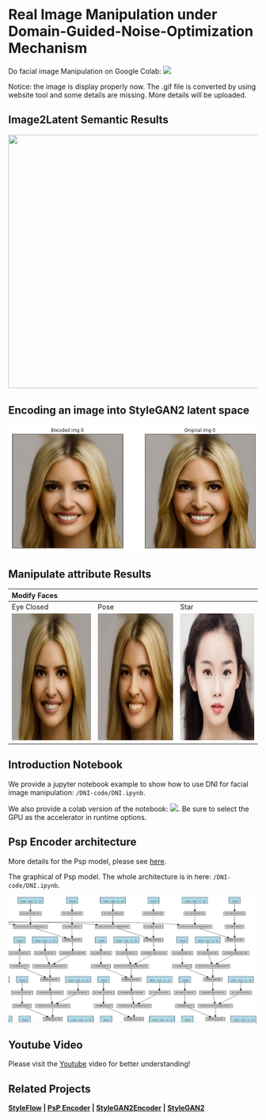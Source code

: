 # Real Image Manipulation under Domain-Guided-Noise-Optimization Mechanism

Do facial image Manipulation on Google Colab: [![](https://colab.research.google.com/assets/colab-badge.svg)](https://colab.research.google.com/drive/1iHjxBLK1H2N4FKTamYvkmIiPjMGw-_YL?authuser=1#scrollTo=AjyF24k-UXyb)

Notice: the image is display properly now. The .gif file is converted by using website tool and some details are missing. More details will be uploaded.

Image2Latent Semantic Results
------------
</div>
<img src="./DNI-Code/result_file/semantic.png" width="512" height="512"> 
</div>


## Encoding an image into StyleGAN2 latent space

</div>
<img src="./DNI-Code/result_file/encoding.png" width="512" height="256"> 
</div>

Manipulate attribute Results
------------
| Modify Faces | | |
| :-- | :-- |:-- |
| Eye Closed | Pose | Star|
|</div><img src="./DNI-Code/result_file/eye.gif" width="256" height="256"> </div>|</div><img src="./DNI-Code/result_file/pose.gif" width="256" height="256"></div>|</div><img src="./DNI-Code/result_file/star.gif" width="256" height="256"></div>|

Introduction Notebook
------------------

We provide a jupyter notebook example to show how to use DNI for facial image manipulation: `/DNI-code/DNI.ipynb`.

We also provide a colab version of the notebook: [![](https://colab.research.google.com/assets/colab-badge.svg)](https://colab.research.google.com/drive/1iHjxBLK1H2N4FKTamYvkmIiPjMGw-_YL?authuser=1#scrollTo=AjyF24k-UXyb). Be sure to select the GPU as the accelerator in runtime options.

Psp Encoder architecture
----------------------
More details for the Psp model, please see [here](https://github.com/eladrich/pixel2style2pixel).

The graphical of Psp model. The whole architecture is in here: `/DNI-code/DNI.ipynb`.

</div>
<img src="./DNI-Code/result_file/PSp.jpg" width="512" height="256"> 
</div>

## Youtube Video

Please visit the [Youtube](https://www.youtube.com/watch?v=KrcCRZs7J98&feature=youtu.be) video for better understanding!

## Related Projects

**[StyleFlow](https://github.com/RameenAbdal/StyleFlow) | [PsP Encoder](https://github.com/eladrich/pixel2style2pixel) | [StyleGAN2Encoder](https://github.com/bryandlee/stylegan2-encoder-pytorch) | [StyleGAN2](https://github.com/NVlabs/stylegan2)**
